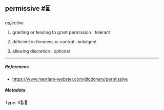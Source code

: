 ## permissive  #⏳ 

_adjective_

1. granting or tending to grant permission : tolerant

2. deficient in firmness or control : indulgent

3. allowing discretion : optional

___

##### References

- https://www.merriam-webster.com/dictionary/permissive

##### Metadata

Type: #💬/💬 
